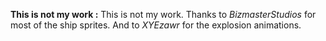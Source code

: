 **This is not my work :**
This is not my work.
Thanks to *BizmasterStudios* for most of the ship sprites.
And to *XYEzawr* for the explosion animations.